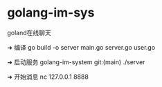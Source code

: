 # golang-im-sys
goland在线聊天

➜ 编译
 go build -o server main.go server.go user.go 

➜ 启动服务
golang-im-system git:(main) ./server                                     

➜ 开始消息 
nc 127.0.0.1 8888

